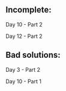 ## Incomplete: 
Day 10 - Part 2

Day 12 - Part 2

## Bad solutions:
Day 3 - Part 2

Day 10 - Part 1
